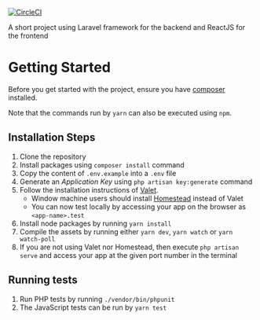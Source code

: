 [![CircleCI](https://circleci.com/gh/sachungo/movies/tree/master.svg?style=svg)](https://circleci.com/gh/sachungo/movies/tree/master)

A short project using Laravel framework for the backend and ReactJS for the frontend

# Getting Started

Before you get started with the project, ensure you have [composer](https://getcomposer.org/download/) installed.

Note that the commands run by `yarn` can also be executed using `npm`.

## Installation Steps
1. Clone the repository
2. Install packages using `composer install` command
3. Copy the content of `.env.example` into a `.env` file
4. Generate an *Application Key* using `php artisan key:generate` command
5. Follow the installation instructions of [Valet](https://laravel.com/docs/5.6/valet#installation).
   - Window machine users should install [Homestead](https://laravel.com/docs/5.6/homestead) instead of Valet
   - You can now test locally by accessing your app on the browser as `<app-name>.test`
6. Install node packages by running `yarn install`
7. Compile the assets by running either `yarn dev`, `yarn watch` or `yarn watch-poll`
8. If you are not using Valet nor Homestead, then execute `php artisan serve` and access your app at the given port number in the terminal

## Running tests
1. Run PHP tests by running `./vendor/bin/phpunit`
2. The JavaScript tests can be run by `yarn test`
